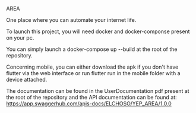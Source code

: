 AREA

One place where you can automate your internet life.

To launch this project, you will need docker and docker-componse present on your pc.

You can simply launch a docker-compose up --build at the root of the repository.

Concerning mobile, you can either download the apk if you don't have flutter via the web interface or
run flutter run in the mobile folder with a device attached.

The documentation can be found in the UserDocumentation pdf present at the root of the repository and the API documentation can be found at: https://app.swaggerhub.com/apis-docs/ELCHOSO/YEP_AREA/1.0.0
